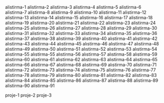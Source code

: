 alistirma-1
alistirma-2
alistirma-3
alistirma-4
alistirma-5
alistirma-6
alistirma-7
alistirma-8
alistirma-9
alistirma-10
alistirma-11
alistirma-12
alistirma-13
alistirma-14
alistirma-15
alistirma-16
alistirma-17
alistirma-18
alistirma-19
alistirma-20
alistirma-21
alistirma-22
alistirma-23
alistirma-24
alistirma-25
alistirma-26
alistirma-27
alistirma-28
alistirma-29
alistirma-30
alistirma-31
alistirma-32
alistirma-33
alistirma-34
alistirma-35
alistirma-36
alıstirma-37
alıstirma-38
alıstirma-39
alıstirma-40
alıstirma-41
alıstirma-42
alıstirma-43
alıstirma-44
alıstirma-45
alıstirma-46
alıstirma-47
alıstirma-48
alıstirma-49
alıstirma-50
alıstirma-51
alıstirma-52
alıstirma-53
alıstirma-54
alıstirma-55
alıstirma-55
alıstirma-56
alıstirma-57
alıstirma-58
alıstirma-59
alıstirma-60
alıstirma-61
alıstirma-62
alıstirma-63
alıstirma-64
alıstirma-65
alıstirma-66
alıstirma-67
alıstirma-68
alıstirma-69
alıstirma-70
alistirma-71
alistirma-72
alistirma-73
alistirma-74
alistirma-75
alistirma-76
alistirma-77
alistirma-78
alistirma-79
alistirma-80
alistirma-81
alistirma-82
alistirma-83
alistirma-84
alistirma-85
alistirma-86
alistirma-87
alistirma-88
alistirma-89
alistirma-90
alistirma-91

proje-1
proje-2
proje-3
